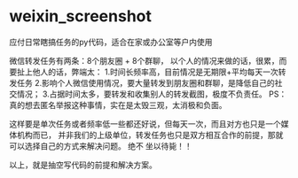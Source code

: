 # weixin_screenshot
应付日常瞎搞任务的py代码，适合在家或办公室等户内使用

微信转发任务有两条：8个朋友圈 + 8个群聊，
以个人的情况来做的话，很累，而要扯上他人的话，弊端太：
1.时间长频率高，目前情况是无期限+平均每天一次转发任务
2.影响个人微信使用情况，要大量转发到朋友圈和群聊，是降低自己的社交情况；
3.占据时间太多，要转发和收集别人的转发截图，极度不负责任。
PS：真的想去匿名举报这种事情，实在是太毁三观，太消极和负面。

这样要是单次任务或者频率低一些都还好说，但每天一次，而且对方也只是一个媒体机构而已，
并非我们的上级单位，转发任务也只是双方相互合作的前提，那就可以选择自己的方式来解决问题。
绝不 坐以待毙！！

以上，就是抽空写代码的前提和解决方案。
